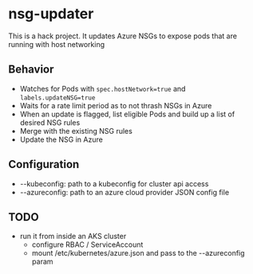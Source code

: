 # nsg-updater

This is a hack project. It updates Azure NSGs to expose pods that are running with host networking

## Behavior 

* Watches for Pods with `spec.hostNetwork=true` and `labels.updateNSG=true`
* Waits for a rate limit period as to not thrash NSGs in Azure
* When an update is flagged, list eligible Pods and build up a list of desired NSG rules
* Merge with the existing NSG rules
* Update the NSG in Azure

## Configuration

* --kubeconfig: path to a kubeconfig for cluster api access
* --azureconfig: path to an azure cloud provider JSON config file

## TODO

* run it from inside an AKS cluster
  * configure RBAC / ServiceAccount
  * mount /etc/kubernetes/azure.json and pass to the --azureconfig param
